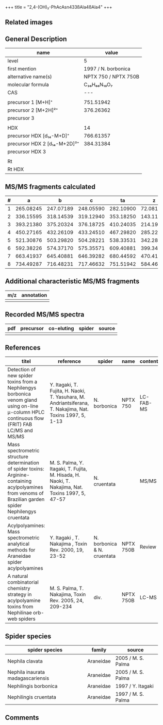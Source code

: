 +++
title = "2,4-(OH)₂-PhAcAsn433ßAla4ßAla4"
+++

## Related images

## General Description

| name                         | value                |
|------------------------------|----------------------|
| level                        | 5                    |
| first mention                | 1997 / N. borbonica  |
| alternative name(s)          | NPTX 750 / NPTX 750B |
| molecular formula            | C₃₆H₆₆N₁₀O₇          |
| CAS                          | ---                  |
|                              |                      |
| precursor 1 [M+H]⁺           | 751.51942            |
| precursor 2 [M+2H]²⁺         | 376.26362            |
| precursor 3                  |                      |
|                              |                      |
| HDX                          | 14                   |
| precursor HDX   [d₁₄-M+D]⁺   | 766.61357            |
| precursor HDX 2 [d₁₄-M+2D]²⁺ | 384.31384            |
| precursor HDX 3              |                      |
|                              |                      |
| Rt                           |                      |
| Rt HDX                       |                      |

## MS/MS fragments calculated

| # | a         | b         | c         | ta        | z         | y         | tz        |
|---|-----------|-----------|-----------|-----------|-----------|-----------|-----------|
| 1 | 265.08245 | 247.07189 | 248.05590 | 282.10900 | 72.08132  | 55.05477  | 89.10787  |
| 2 | 336.15595 | 318.14539 | 319.12940 | 353.18250 | 143.11843 | 126.09188 | 160.14498 |
| 3 | 393.21380 | 375.20324 | 376.18725 | 410.24035 | 214.19193 | 197.16538 | 231.21848 |
| 4 | 450.27165 | 432.26109 | 433.24510 | 467.29820 | 285.22904 | 268.20249 | 302.25559 |
| 5 | 521.30876 | 503.29820 | 504.28221 | 538.33531 | 342.28689 | 325.26034 | 359.31344 |
| 6 | 592.38226 | 574.37170 | 575.35571 | 609.40881 | 399.34474 | 382.31819 | 416.37129 |
| 7 | 663.41937 | 645.40881 | 646.39282 | 680.44592 | 470.41824 | 453.39169 | 487.44479 |
| 8 | 734.49287 | 716.48231 | 717.46632 | 751.51942 | 584.46117 | 567.43462 | 601.48772 |

## Additional characteristic MS/MS fragments

| m/z       | annotation |
|-----------|------------|
|           |            |

## Recorded MS/MS spectra

| pdf | precursor | co-eluting | spider    | source                              |
|-----|-----------|------------|-----------|-------------------------------------|
|     |           |            |           |                                     |

## References

| titel                                                                                                                                                        | reference                                                                                                 | spider                      | name      | content   | link                                                                                                               |
|--------------------------------------------------------------------------------------------------------------------------------------------------------------|-----------------------------------------------------------------------------------------------------------|-----------------------------|-----------|-----------|--------------------------------------------------------------------------------------------------------------------|
| Detection of new spider toxins from a Nephilengys borbonica venom gland using on-line µ-column HPLC continuous flow (FRIT) FAB LC/MS and MS/MS               | Y. Itagaki, T. Fujita, H. Naoki, T. Yasuhara, M. Andriantsiferana, T. Nakajima, Nat. Toxins 1997, 5, 1-13 | N. borbonica                | NPTX 750  | LC-FAB-MS | [Link](https://onlinelibrary.wiley.com/doi/abs/10.1002/%28SICI%29%281997%295%3A1%3C1%3A%3AAID-NT1%3E3.0.CO%3B2-8)  |
| Mass spectrometric structure determination of spider toxins: Arginine-containing acylpolyamines from venoms of Brazilian garden spider Nephilengys cruentata | M. S. Palma, Y. Itagaki, T. Fujita, M. Hisada, H. Naoki, T. Nakajima, Nat. Toxins 1997, 5, 47-57          | N. cruentata                |           | MS/MS     | [Link](https://onlinelibrary.wiley.com/doi/abs/10.1002/%28SICI%29%281997%295%3A2%3C47%3A%3AAID-NT1%3E3.0.CO%3B2-X) |
| Acylpolyamines: Mass spectrometric analytical methods for Araneidae spider acylpolyamines                                                                    | Y. Itagaki , T. Nakajima , Toxin Rev. 2000, 19, 23-52                                                     | N. borbonica & N. cruentata | NPTX 750B | Review    | [Link](https://www.tandfonline.com/doi/abs/10.1081/TXR-100100314)                                                  |
| A natural combinatorial chemistry strategy in acylpolyamine toxins from Nephilinae orb-web spiders                                                           | M. S. Palma, T. Nakajima, Toxin Rev. 2005, 24, 209-234                                                    | div.                        | NPTX 750B | LC-MS     | [Link](https://www.tandfonline.com/doi/abs/10.1081/TXR-200057857)                                                  |

## Spider species

| spider species                    | family    | source             |
|-----------------------------------|-----------|--------------------|
| Nephila clavata                   | Araneidae | 2005 / M. S. Palma |
| Nephila inaurata madagascariensis | Araneidae | 2005 / M. S. Palma |
| Nephilingis borbonica             | Araneidae | 1997 / Y. Itagaki  |
| Nephilingis cruentata             | Araneidae | 1997 / M. S. Palma |

## Comments